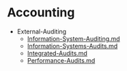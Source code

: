 
# Accounting

- External-Auditing
  - [Information-System-Auditing.md](./Information-System-Auditing.md)
  - [Information-Systems-Audits.md](./Information-Systems-Audits.md)
  - [Integrated-Audits.md](./Integrated-Audits.md)
  - [Performance-Audits.md](./Performance-Audits.md)
